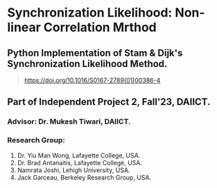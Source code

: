 # Synchronization Likelihood: Non-linear Correlation Mrthod

## Python Implementation of Stam &amp; Dijk's Synchronization Likelihood Method.

> https://doi.org/10.1016/S0167-2789(01)00386-4

## Part of Independent Project 2, Fall'23, DAIICT.

### Advisor: Dr. Mukesh Tiwari, DAIICT.

### Research Group:

1. Dr. Yiu Man Wong, Lafayette College, USA.
2. Dr. Brad Antanaitis, Lafayette College, USA.
3. Namrata Joshi, Lehigh University, USA.
4. Jack Garceau, Berkeley Research Group, USA.
